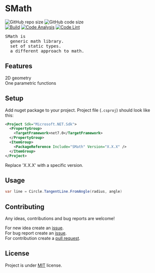 # SMath  

![GitHub repo size](https://img.shields.io/github/repo-size/jirikostiha/smath)
![GitHub code size](https://img.shields.io/github/languages/code-size/jirikostiha/smath)  
[![Build](https://github.com/jirikostiha/smath/actions/workflows/build.yml/badge.svg)](https://github.com/jirikostiha/smath/actions/workflows/build.yml)
[![Code Analysis](https://github.com/jirikostiha/smath/actions/workflows/analyse-code.yml/badge.svg)](https://github.com/jirikostiha/smath/actions/workflows/analyse-code.yml)
[![Code Lint](https://github.com/jirikostiha/smath/actions/workflows/lint-code.yml/badge.svg)](https://github.com/jirikostiha/smath/actions/workflows/lint-code.yml)

<pre>
SMath is
  generic math library.
  set of static types.
  a different approach to math.
</pre>

## Features

2D geometry  
One parametric functions

## Setup

Add nuget package to your project.
Project file (`.csproj`) should look like this:

```xml
<Project Sdk="Microsoft.NET.Sdk">
  <PropertyGroup>
    <TargetFramework>net7.0</TargetFramework>
  </PropertyGroup>
  <ItemGroup>
    <PackageReference Include="SMath" Version="X.X.X" />
  </ItemGroup>
</Project>
```
Replace 'X.X.X' with a specific version.

## Usage

```cs
var line = Circle.TangentLine.FromAngle(radius, angle)
```

## Contributing

Any ideas, contributions and bug reports are welcome!  

For new idea create an [issue](https://github.com/jirikostiha/smath/issues/new/choose).  
For bug report create an [issue](https://github.com/jirikostiha/smath/issues/new/choose).  
For contribution create a [pull request](https://docs.github.com/en/pull-requests/collaborating-with-pull-requests/proposing-changes-to-your-work-with-pull-requests/creating-a-pull-request).  

## License

Project is under [MIT](./LICENSE) license.
